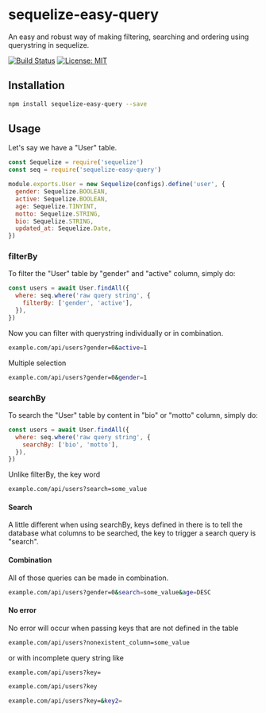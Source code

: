 # sequelize-easy-query
An easy and robust way of making filtering, searching and ordering using querystring in sequelize.

[![Build Status](https://travis-ci.org/77Vincent/sequelize-easy-query.svg?branch=master)](https://travis-ci.org/77Vincent/sequelize-easy-query)
[![License: MIT](https://img.shields.io/badge/License-MIT-yellow.svg)](https://opensource.org/licenses/MIT)

## Installation
```bash
npm install sequelize-easy-query --save
```

## Usage
Let's say we have a "User" table.
```js
const Sequelize = require('sequelize')
const seq = require('sequelize-easy-query')

module.exports.User = new Sequelize(configs).define('user', {
  gender: Sequelize.BOOLEAN,
  active: Sequelize.BOOLEAN,
  age: Sequelize.TINYINT,
  motto: Sequelize.STRING,
  bio: Sequelize.STRING,
  updated_at: Sequelize.Date,
})
```

### filterBy
To filter the "User" table by "gender" and "active" column, simply do:
```js
const users = await User.findAll({
  where: seq.where('raw query string', {
    filterBy: ['gender', 'active'],
  }),
})
```
Now you can filter with querystring individually or in combination.
```bash
example.com/api/users?gender=0&active=1
```
Multiple selection
```bash
example.com/api/users?gender=0&gender=1
```

### searchBy
To search the "User" table by content in "bio" or "motto" column, simply do:
```js
const users = await User.findAll({
  where: seq.where('raw query string', {
    searchBy: ['bio', 'motto'],
  }),
})
```
Unlike filterBy, the key word 
```bash
example.com/api/users?search=some_value
```

#### Search
A little different when using searchBy, keys defined in there is to tell the database what columns to be searched, the key to trigger a search query is "search".


#### Combination
All of those queries can be made in combination.
```bash
example.com/api/users?gender=0&search=some_value&age=DESC
```

#### No error
No error will occur when passing keys that are not defined in the table
```bash
example.com/api/users?nonexistent_column=some_value
```
or with incomplete query string like
```bash
example.com/api/users?key=

example.com/api/users?key

example.com/api/users?key=&key2=
```
